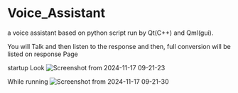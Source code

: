# Voice_Assistant
a voice assistant  based on python script run by Qt(C++) and Qml(gui).


You will Talk and then listen to the response and then,
full conversion will be listed on response Page


startup Look
![Screenshot from 2024-11-17 09-21-23](https://github.com/user-attachments/assets/b01c5fec-3d7c-484a-b858-ed0b36a55038)

While running
![Screenshot from 2024-11-17 09-21-30](https://github.com/user-attachments/assets/f9acf95e-3f07-41f4-91d9-8d21e1302a57)
